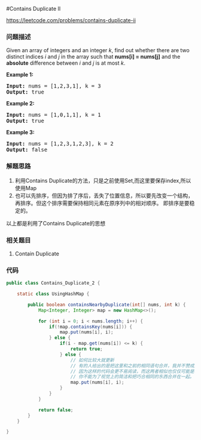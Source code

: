 #Contains Duplicate II

https://leetcode.com/problems/contains-duplicate-ii

### 问题描述

<p>Given an array of integers and an integer <i>k</i>, find out whether there are two distinct indices <i>i</i> and <i>j</i> in the array such that <b>nums[i] = nums[j]</b> and the <b>absolute</b> difference between <i>i</i> and <i>j</i> is at most <i>k</i>.</p>

<div>
<p><strong>Example 1:</strong></p>

<pre>
<strong>Input: </strong>nums = <span id="example-input-1-1">[1,2,3,1]</span>, k = <span id="example-input-1-2">3</span>
<strong>Output: </strong><span id="example-output-1">true</span>
</pre>

<div>
<p><strong>Example 2:</strong></p>

<pre>
<strong>Input: </strong>nums = <span id="example-input-2-1">[1,0,1,1]</span>, k = <span id="example-input-2-2">1</span>
<strong>Output: </strong><span id="example-output-2">true</span>
</pre>

<div>
<p><strong>Example 3:</strong></p>

<pre>
<strong>Input: </strong>nums = <span id="example-input-3-1">[1,2,3,1,2,3]</span>, k = <span id="example-input-3-2">2</span>
<strong>Output: </strong><span id="example-output-3">false</span>
</pre>
</div>
</div>
</div>

### 解题思路


1. 利用Contains Duplicate的方法，只是之前使用Set,而这里要保存index,所以使用Map
2. 也可以先排序，但因为排了序后，丢失了位置信息，所以要先改变一个结构，再排序。但这个排序需要保持相同元素在原序列中的相对顺序。
即排序是要稳定的。

以上都是利用了Contains Duplicate的思想

### 相关题目

1. Contain Duplicate

### 代码

```java
public class Contains_Duplicate_2 {

    static class UsingHashMap {

        public boolean containsNearbyDuplicate(int[] nums, int k) {
            Map<Integer, Integer> map = new HashMap<>();

            for (int i = 0; i < nums.length; i++) {
                if(!map.containsKey(nums[i])) {
                    map.put(nums[i], i);
                } else {
                    if(i - map.get(nums[i]) <= k) {
                        return true;
                    } else {
                        // 如何比较大就更新
                        // 有的人给出的是把这里和之前的相同语句合并，我并不赞成这样，
                        // 因为这样的代码会更不易阅读，而这两者相似也仅仅可能是巧合。
                        // 你不能为了视觉上的简洁和把巧合相同的东西合并在一起。
                        map.put(nums[i], i);
                    }
                }
            }

            return false;
        }
    }

}
```
